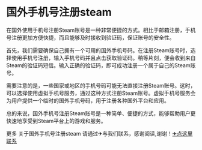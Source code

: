 # 国外手机号注册steam

在国外使用手机号注册Steam账号是一种非常便捷的方式。相比于邮箱注册，手机号注册更加方便快捷，而且能够及时接收到验证码，保证账号的安全性。

首先，我们需要确保自己拥有一个可用的国外手机号码。在注册Steam账号时，选择使用手机号注册，输入手机号码并且点击获取验证码。稍等片刻，便会收到来自Steam的验证码短信。输入正确的验证码，即可成功注册一个属于自己的Steam账号。

需要注意的是，一些国家或地区的手机号码可能无法直接注册Steam账号。这时，可以选择使用虚拟手机号服务，通过这种方式注册Steam账号。虚拟手机号服务会为用户提供一个临时的国外手机号码，用于注册各种国外平台和应用。

总的来说，国外手机号注册Steam账号是一种简单、便捷的方式，能够帮助用户更快速地享受到Steam平台上的游戏和服务。

更多 关于国外手机号注册steam 请通过✈与我们联系，感谢阅读,谢谢！[✈点这里联系](https://ads.k02.cc)